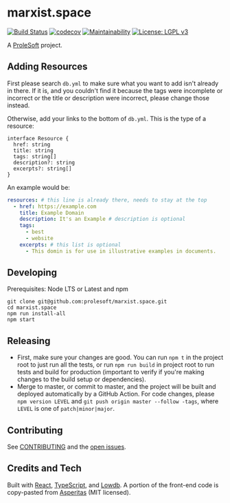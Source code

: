 # marxist.space

[![Build Status](https://github.com/prolesoft/marxist.space/workflows/build/badge.svg)](https://github.com/prolesoft/marxist.space/actions)
[![codecov](https://codecov.io/gh/prolesoft/marxist.space/branch/master/graph/badge.svg)](https://codecov.io/gh/prolesoft/marxist.space)
[![Maintainability](https://api.codeclimate.com/v1/badges/af5ebb6ca8951512bec3/maintainability)](https://codeclimate.com/github/prolesoft/marxist.space/maintainability)
[![License: LGPL v3](https://img.shields.io/badge/License-LGPL%20v3-blue.svg)](https://www.gnu.org/licenses/lgpl-3.0)

A [ProleSoft](https://prolesoft.github.io) project.

## Adding Resources

First please search `db.yml` to make sure what you want to add isn't already in
there. If it is, and you couldn't find it because the tags were incomplete or
incorrect or the title or description were incorrect, please change those instead.

Otherwise, add your links to the bottom of `db.yml`. This is the type of a
resource:

```
interface Resource {
  href: string
  title: string
  tags: string[]
  description?: string
  excerpts?: string[]
}
```

An example would be:

```yaml
resources: # this line is already there, needs to stay at the top
  - href: https://example.com
    title: Example Domain
    description: It's an Example # description is optional
    tags:
      - best
      - website
    excerpts: # this list is optional
      - This domin is for use in illustrative examples in documents.
```

## Developing

Prerequisites: Node LTS or Latest and npm

```shell
git clone git@github.com:prolesoft/marxist.space.git
cd marxist.space
npm run install-all
npm start
```

## Releasing

* First, make sure your changes are good. You can run `npm t` in the project
  root to just run all the tests, or run `npm run build` in project root to run
  tests and build for production (important to verify if you're making changes
  to the build setup or dependencies).
* Merge to master, or commit to master, and the project will be built and
  deployed automatically by a GitHub Action. For code changes, please `npm
  version LEVEL` and `git push origin master --follow -tags`, where `LEVEL` is
  one of `patch|minor|major`.

## Contributing

See [CONTRIBUTING](./.github/CONTRIBUTING.md) and the
[open issues](https://github.com/prolesoft/marxist.space/issues?q=is%3Aissue+is%3Aopen+sort%3Aupdated-desc).

## Credits and Tech

Built with [React](https://reactjs.org/),
[TypeScript](https://www.typescriptlang.org/),
and [Lowdb](https://github.com/typicode/lowdb).
A portion of the front-end code is copy-pasted from
[Asperitas](https://github.com/d11z/asperitas) (MIT licensed).
